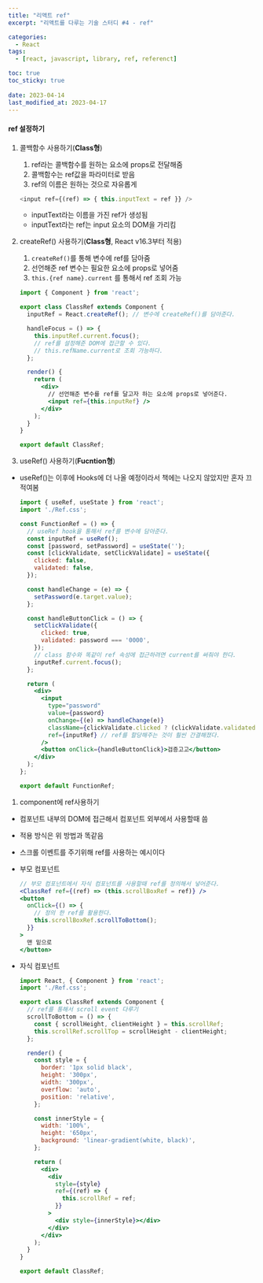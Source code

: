 ```yaml
---
title: "리액트 ref"
excerpt: "리액트를 다루는 기술 스터디 #4 - ref"

categories:
  - React
tags:
  - [react, javascript, library, ref, referenct]

toc: true
toc_sticky: true
 
date: 2023-04-14
last_modified_at: 2023-04-17
---
```


#### ref 설정하기
1. 콜백함수 사용하기(**Class형**)
    1. ref라는 콜백함수를 원하는 요소에 props로 전달해줌    
    2. 콜백함수는 ref값을 파라미터로 받음    
    3. ref의 이름은 원하는 것으로 자유롭게    
    ```js
    <input ref={(ref) => { this.inputText = ref }} />
    ```
    - inputText라는 이름을 가진 ref가 생성됨
    - inputText라는 ref는 input 요소의 DOM을 가리킴


1. createRef() 사용하기(**Class형**, React v16.3부터 적용)
    1. `createRef()`를 통해 변수에 ref를 담아줌
    1. 선언해준 ref 변수는 필요한 요소에 props로 넣어줌
    1. `this.{ref name}.current` 를 통해서 ref 조회 가능
    ```jsx
    import { Component } from 'react';

    export class ClassRef extends Component {
      inputRef = React.createRef(); // 변수에 createRef()를 담아준다.

      handleFocus = () => {
        this.inputRef.current.focus();
        // ref를 설정해준 DOM에 접근할 수 있다.
        // this.refName.current로 조회 가능하다.
      };

      render() {
        return (
          <div>
            // 선언해준 변수를 ref를 달고자 하는 요소에 props로 넣어준다.
            <input ref={this.inputRef} /> 
          </div>
        );
      }
    }

    export default ClassRef;
    ```
1. useRef() 사용하기(**Fucntion형**)
  - useRef()는 이후에 Hooks에 더 나올 예정이라서 책에는 나오지 않았지만 혼자 끄적여봄
    ```jsx
    import { useRef, useState } from 'react';
    import './Ref.css';

    const FunctionRef = () => {
      // useRef hook을 통해서 ref를 변수에 담아준다.
      const inputRef = useRef();
      const [password, setPassword] = useState('');
      const [clickValidate, setClickValidate] = useState({
        clicked: false,
        validated: false,
      });

      const handleChange = (e) => {
        setPassword(e.target.value);
      };

      const handleButtonClick = () => {
        setClickValidate({
          clicked: true,
          validated: password === '0000',
        });
        // class 함수와 똑같이 ref 속성에 접근하려면 current를 써줘야 한다.
        inputRef.current.focus();
      };

      return (
        <div>
          <input
            type="password"
            value={password}
            onChange={(e) => handleChange(e)}
            className={clickValidate.clicked ? (clickValidate.validated ? 'success' : 'failure') : ''}
            ref={inputRef} // ref를 할당해주는 것이 훨씬 간결해졌다. 
          />
          <button onClick={handleButtonClick}>검증고고</button>
        </div>
      );
    };

    export default FunctionRef;
    ```
  

1. component에 ref사용하기
  - 컴포넌트 내부의 DOM에 접근해서 컴포넌트 외부에서 사용할때 씀
  - 적용 방식은 위 방법과 똑같음
  - 스크롤 이벤트를 주기위해 ref를 사용하는 예시이다
  - 부모 컴포넌트
    ```jsx
    // 부모 컴포넌트에서 자식 컴포넌트를 사용할때 ref를 정의해서 넣어준다.
    <ClassRef ref={(ref) => (this.scrollBoxRef = ref)} />
    <button
      onClick={() => {
        // 정의 한 ref를 활용한다.
        this.scrollBoxRef.scrollToBottom();
      }}
    >
      맨 밑으로
    </button>
    ```

  - 자식 컴포넌트
    ```jsx
    import React, { Component } from 'react';
    import './Ref.css';

    export class ClassRef extends Component {
      // ref를 통해서 scroll event 다루기
      scrollToBottom = () => {
        const { scrollHeight, clientHeight } = this.scrollRef;
        this.scrollRef.scrollTop = scrollHeight - clientHeight;
      };

      render() {
        const style = {
          border: '1px solid black',
          height: '300px',
          width: '300px',
          overflow: 'auto',
          position: 'relative',
        };

        const innerStyle = {
          width: '100%',
          height: '650px',
          background: 'linear-gradient(white, black)',
        };

        return (
          <div>
            <div
              style={style}
              ref={(ref) => {
                this.scrollRef = ref;
              }}
            >
              <div style={innerStyle}></div>
            </div>
          </div>
        );
      }
    }

    export default ClassRef;
    ```